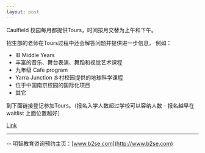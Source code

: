 ```yaml
---
layout: post
---
```


Caulfield 校园每月都提供Tours，时间按月交替为上午和下午。

招生部的老师在Tours过程中还会解答问题并提供进一步信息， 例如：

- IB Middle Years
- 丰富的音乐、舞台表演、舞蹈和视觉艺术课程
- 九年级 Cafe program
- Yarra Junction 乡村校园提供的地球科学课程
- 位于中国南京校园的国际化项目
- 其它

到下面链接登记参加Tours。（报名入学人数超过学校可以容纳人数 - 报名越早在 waitlist 上面位置越好）

[Link](https://www.caulfieldgs.vic.edu.au/caulfield-campus-tours/)



------------------

-- 明智教育咨询预约主页：[www.b2se.com](http://www.b2se.com)